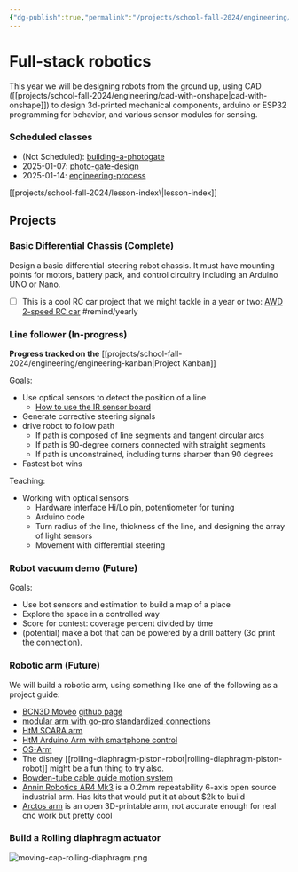 ```yaml
---
{"dg-publish":true,"permalink":"/projects/school-fall-2024/engineering/robotics-2024/"}
---
```



# Full-stack robotics

This year we will be designing robots from the ground up, using CAD ([[projects/school-fall-2024/engineering/cad-with-onshape\|cad-with-onshape]]) to design 3d-printed mechanical components, arduino or ESP32 programming for behavior, and various sensor modules for sensing.

<h3><span>Scheduled classes</span></h3><div><ul class="dataview list-view-ul"><li><span>(Not Scheduled): <a data-tooltip-position="top" aria-label="projects/school-fall-2024/engineering/lessons/building-a-photogate.md" data-href="projects/school-fall-2024/engineering/lessons/building-a-photogate.md" href="projects/school-fall-2024/engineering/lessons/building-a-photogate.md" class="internal-link" target="_blank" rel="noopener nofollow">building-a-photogate</a></span></li><li><span>2025-01-07: <a data-tooltip-position="top" aria-label="projects/school-fall-2024/engineering/lessons/photo-gate-design.md" data-href="projects/school-fall-2024/engineering/lessons/photo-gate-design.md" href="projects/school-fall-2024/engineering/lessons/photo-gate-design.md" class="internal-link" target="_blank" rel="noopener nofollow">photo-gate-design</a></span></li><li><span>2025-01-14: <a data-tooltip-position="top" aria-label="projects/school-fall-2024/engineering/lessons/engineering-process.md" data-href="projects/school-fall-2024/engineering/lessons/engineering-process.md" href="projects/school-fall-2024/engineering/lessons/engineering-process.md" class="internal-link" target="_blank" rel="noopener nofollow">engineering-process</a></span></li></ul></div>
[[projects/school-fall-2024/lesson-index\|lesson-index]]

## Projects

### Basic Differential Chassis (Complete)

Design a basic differential-steering robot chassis. It must have mounting points for motors, battery pack, and control circuitry including an Arduino UNO or Nano.


- [ ] This is a cool RC car project that we might tackle in a year or two: [AWD 2-speed RC car](https://www.instructables.com/3D-Printed-Remote-Controlled-2-speed-AWD-Car/) #remind/yearly 

### Line follower (In-progress)

**Progress tracked on the** [[projects/school-fall-2024/engineering/engineering-kanban\|Project Kanban]]

Goals:
- Use optical sensors to detect the position of a line
    - [How to use the IR sensor board](https://www.instructables.com/How-to-Use-the-IR-Obstacle-Avoidance-Sensor-on-Ard/)
- Generate corrective steering signals
- drive robot to follow path
    - If path is composed of line segments and tangent circular arcs
    - If path is 90-degree corners connected with straight segments
    - If path is unconstrained, including turns sharper than 90 degrees
- Fastest bot wins

Teaching: 

- Working with optical sensors
    - Hardware interface Hi/Lo pin, potentiometer for tuning
    - Arduino code
    - Turn radius of the line, thickness of the line, and designing the array of light sensors
    - Movement with differential steering

### Robot vacuum demo (Future)

Goals:
- Use bot sensors and estimation to build a map of a place
- Explore the space in a controlled way
- Score for contest: coverage percent divided by time
- (potential) make a bot that can be powered by a drill battery (3d print the connection).


### Robotic arm (Future)

We will build a robotic arm, using something like one of the following as a project guide:

- [BCN3D Moveo](https://www.thingiverse.com/thing:1693444) [github page](https://github.com/BCN3D/BCN3D-Moveo)
- [modular arm with go-pro standardized connections](https://www.thingiverse.com/thing:4546364)
- [HtM SCARA arm](https://howtomechatronics.com/projects/scara-robot-how-to-build-your-own-arduino-based-robot/)
- [HtM Arduino Arm with smartphone control](https://howtomechatronics.com/tutorials/arduino/diy-arduino-robot-arm-with-smartphone-control/)
- [OS-Arm](https://github.com/DDeGonge/OS-ARM)
- The disney [[rolling-diaphragm-piston-robot\|rolling-diaphragm-piston-robot]] might be a fun thing to try also.
- [Bowden-tube cable guide motion system](https://www.youtube.com/watch?v=0hGy4AxUOnk)
- [Annin Robotics AR4 Mk3](https://www.anninrobotics.com/) is a 0.2mm repeatability 6-axis open source industrial arm. Has kits that would put it at about $2k to build
- [Arctos arm](https://arctosrobotics.com/) is an open 3D-printable arm, not accurate enough for real cnc work but pretty cool

### Build a Rolling diaphragm actuator

![moving-cap-rolling-diaphragm.png](/img/user/projects/school-fall-2024/engineering/moving-cap-rolling-diaphragm.png)
